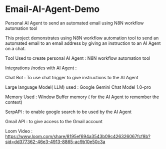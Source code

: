 # Email-AI-Agent-Demo

Personal AI Agent to send an automated email using N8N workflow automation tool

This project demonstrates using N8N workflow automation tool to send an automated email to an email address by giving an instruction to an AI Agent on a chat.

Tool Used to create personal AI Agent : N8N workflow automation tool

Integrations /nodes with AI Agent : 

Chat Bot : To use chat trigger to give instructions to the AI Agent

Large language Model( LLM) used : Google Gemini Chat Model 1.0-pro

Memory Used : Window Buffer memory ( for the AI Agent to remember the context)

SerpAPI : to enable google search to be used by the AI Agent

Gmail API : to give access to the Gmail account

Loom Video : https://www.loom.com/share/8195ef694a3543b09c426326067fcf8b?sid=dd377362-46e3-4913-8865-ac9b10e50c3a






